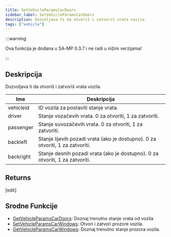 ```yaml
---
title: SetVehicleParamsCarDoors
sidebar_label: SetVehicleParamsCarDoors
description: Dozvoljava ti da otvoriš i zatvoriš vrata vozila.
tags: ["vehicle"]
---
```


:::warning

Ova funkcija je dodana u SA-MP 0.3.7 i ne radi u nižim verzijama!

:::

## Deskripcija

Dozvoljava ti da otvoriš i zatvoriš vrata vozila.

| Ime       | Deskripcija                                                                   |
| --------- | ----------------------------------------------------------------------------- |
| vehicleid | ID vozila za postaviti stanje vrata.                                          |
| driver    | Stanje vozačevih vrata. 0 za otvoriti, 1 za zatvoriti.                        |
| passenger | Stanje suvozačevih vrata. 0 za otvoriti, 1 za zatvoriti.                      |
| backleft  | Stanje lijevih pozadi vrata (ako je dostupno). 0 za otvoriti, 1 za zatvoriti. |
| backright | Stanje desnih pozadi vrata (ako je dostupno). 0 za otvoriti, 1 za zatvoriti.  |

## Returns

[edit]

## Srodne Funkcije

- [GetVehicleParamsCarDoors](GetVehicleParamsCarDoors): Doznaj trenutno stanje vrata od vozila
- [SetVehicleParamsCarWindows](SetVehicleParamsCarWindows): Otvori i zatvori prozore vozila.
- [GetVehicleParamsCarWindows](GetVehicleParamsCarWindows): Doznaj trenutno stanje prozora vozila.
